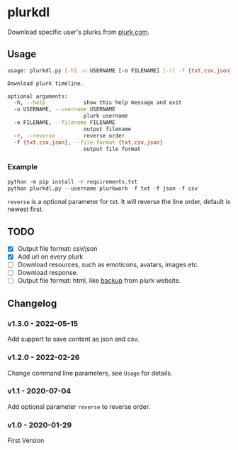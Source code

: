 # plurkdl

Download specific user's plurks from [plurk.com](https://www.plurk.com).

## Usage

```bash
usage: plurkdl.py [-h] -u USERNAME [-o FILENAME] [-r] -f {txt,csv,json}

Download plurk timeline.

optional arguments:
  -h, --help            show this help message and exit
  -u USERNAME, --username USERNAME
                        plurk username
  -o FILENAME, --filename FILENAME
                        output filename
  -r, --reverse         reverse order
  -f {txt,csv,json}, --file-format {txt,csv,json}
                        output file format
```

### Example

```python
python -m pip install -r requirements.txt
python plurkdl.py --username plurkwork -f txt -f json -f csv
```

`reverse` is a optional parameter for txt. It will reverse the line order, default is newest first.

## TODO

- [x] Output file format: csv/json  
- [x] Add url on every plurk
- [ ] Download resources, such as emoticons, avatars, images etc.
- [ ] Download response.
- [ ] Output file format: html, like [backup](https://www.plurk.com/settings/backup) from plurk website.

## Changelog

### v1.3.0 - 2022-05-15

Add support to save content as json and csv.

### v1.2.0 - 2022-02-26

Change command line parameters, see `Usage` for details.

### v1.1 - 2020-07-04

Add optional parameter `reverse` to reverse order.

### v1.0 - 2020-01-29

First Version
